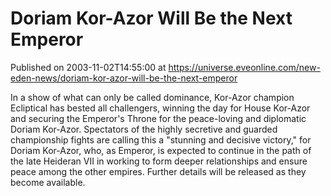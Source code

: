 # Doriam Kor-Azor Will Be the Next Emperor
Published on 2003-11-02T14:55:00 at https://universe.eveonline.com/new-eden-news/doriam-kor-azor-will-be-the-next-emperor

In a show of what can only be called dominance, Kor-Azor champion Ecliptical has bested all challengers, winning the day for House Kor-Azor and securing the Emperor's Throne for the peace-loving and diplomatic Doriam Kor-Azor. Spectators of the highly secretive and guarded championship fights are calling this a "stunning and decisive victory," for Doriam Kor-Azor, who, as Emperor, is expected to continue in the path of the late Heideran VII in working to form deeper relationships and ensure peace among the other empires. Further details will be released as they become available.
